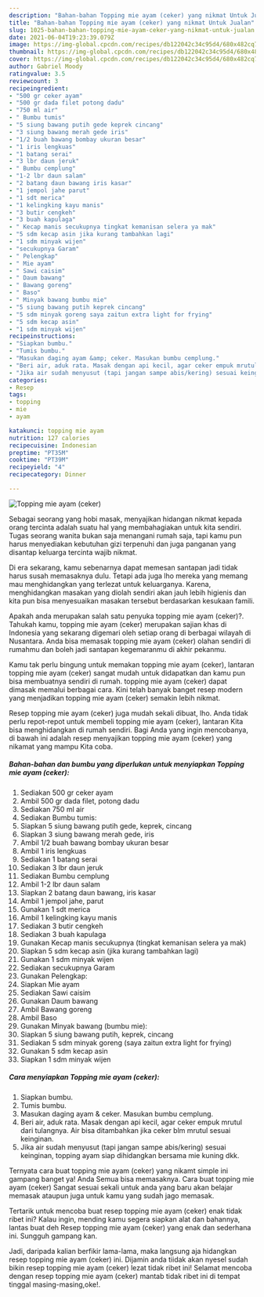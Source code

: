 ```yaml
---
description: "Bahan-bahan Topping mie ayam (ceker) yang nikmat Untuk Jualan"
title: "Bahan-bahan Topping mie ayam (ceker) yang nikmat Untuk Jualan"
slug: 1025-bahan-bahan-topping-mie-ayam-ceker-yang-nikmat-untuk-jualan
date: 2021-06-04T19:23:39.079Z
image: https://img-global.cpcdn.com/recipes/db122042c34c95d4/680x482cq70/topping-mie-ayam-ceker-foto-resep-utama.jpg
thumbnail: https://img-global.cpcdn.com/recipes/db122042c34c95d4/680x482cq70/topping-mie-ayam-ceker-foto-resep-utama.jpg
cover: https://img-global.cpcdn.com/recipes/db122042c34c95d4/680x482cq70/topping-mie-ayam-ceker-foto-resep-utama.jpg
author: Gabriel Moody
ratingvalue: 3.5
reviewcount: 3
recipeingredient:
- "500 gr ceker ayam"
- "500 gr dada filet potong dadu"
- "750 ml air"
- " Bumbu tumis"
- "5 siung bawang putih gede keprek cincang"
- "3 siung bawang merah gede iris"
- "1/2 buah bawang bombay ukuran besar"
- "1 iris lengkuas"
- "1 batang serai"
- "3 lbr daun jeruk"
- " Bumbu cemplung"
- "1-2 lbr daun salam"
- "2 batang daun bawang iris kasar"
- "1 jempol jahe parut"
- "1 sdt merica"
- "1 kelingking kayu manis"
- "3 butir cengkeh"
- "3 buah kapulaga"
- " Kecap manis secukupnya tingkat kemanisan selera ya mak"
- "5 sdm kecap asin jika kurang tambahkan lagi"
- "1 sdm minyak wijen"
- "secukupnya Garam"
- " Pelengkap"
- " Mie ayam"
- " Sawi caisim"
- " Daum bawang"
- " Bawang goreng"
- " Baso"
- " Minyak bawang bumbu mie"
- "5 siung bawang putih keprek cincang"
- "5 sdm minyak goreng saya zaitun extra light for frying"
- "5 sdm kecap asin"
- "1 sdm minyak wijen"
recipeinstructions:
- "Siapkan bumbu."
- "Tumis bumbu."
- "Masukan daging ayam &amp; ceker. Masukan bumbu cemplung."
- "Beri air, aduk rata. Masak dengan api kecil, agar ceker empuk mrutul dari tulangnya. Air bisa ditambahkan jika ceker blm mrutul sesuai keinginan."
- "Jika air sudah menyusut (tapi jangan sampe abis/kering) sesuai keinginan, topping ayam siap dihidangkan bersama mie kuning dkk."
categories:
- Resep
tags:
- topping
- mie
- ayam

katakunci: topping mie ayam 
nutrition: 127 calories
recipecuisine: Indonesian
preptime: "PT35M"
cooktime: "PT39M"
recipeyield: "4"
recipecategory: Dinner

---
```



![Topping mie ayam (ceker)](https://img-global.cpcdn.com/recipes/db122042c34c95d4/680x482cq70/topping-mie-ayam-ceker-foto-resep-utama.jpg)

Sebagai seorang yang hobi masak, menyajikan hidangan nikmat kepada orang tercinta adalah suatu hal yang membahagiakan untuk kita sendiri. Tugas seorang  wanita bukan saja menangani rumah saja, tapi kamu pun harus menyediakan kebutuhan gizi terpenuhi dan juga panganan yang disantap keluarga tercinta wajib nikmat.

Di era  sekarang, kamu sebenarnya dapat memesan santapan jadi tidak harus susah memasaknya dulu. Tetapi ada juga lho mereka yang memang mau menghidangkan yang terlezat untuk keluarganya. Karena, menghidangkan masakan yang diolah sendiri akan jauh lebih higienis dan kita pun bisa menyesuaikan masakan tersebut berdasarkan kesukaan famili. 



Apakah anda merupakan salah satu penyuka topping mie ayam (ceker)?. Tahukah kamu, topping mie ayam (ceker) merupakan sajian khas di Indonesia yang sekarang digemari oleh setiap orang di berbagai wilayah di Nusantara. Anda bisa memasak topping mie ayam (ceker) olahan sendiri di rumahmu dan boleh jadi santapan kegemaranmu di akhir pekanmu.

Kamu tak perlu bingung untuk memakan topping mie ayam (ceker), lantaran topping mie ayam (ceker) sangat mudah untuk didapatkan dan kamu pun bisa membuatnya sendiri di rumah. topping mie ayam (ceker) dapat dimasak memalui berbagai cara. Kini telah banyak banget resep modern yang menjadikan topping mie ayam (ceker) semakin lebih nikmat.

Resep topping mie ayam (ceker) juga mudah sekali dibuat, lho. Anda tidak perlu repot-repot untuk membeli topping mie ayam (ceker), lantaran Kita bisa menghidangkan di rumah sendiri. Bagi Anda yang ingin mencobanya, di bawah ini adalah resep menyajikan topping mie ayam (ceker) yang nikamat yang mampu Kita coba.

<!--inarticleads1-->

##### Bahan-bahan dan bumbu yang diperlukan untuk menyiapkan Topping mie ayam (ceker):

1. Sediakan 500 gr ceker ayam
1. Ambil 500 gr dada filet, potong dadu
1. Sediakan 750 ml air
1. Sediakan  Bumbu tumis:
1. Siapkan 5 siung bawang putih gede, keprek, cincang
1. Siapkan 3 siung bawang merah gede, iris
1. Ambil 1/2 buah bawang bombay ukuran besar
1. Ambil 1 iris lengkuas
1. Sediakan 1 batang serai
1. Sediakan 3 lbr daun jeruk
1. Sediakan  Bumbu cemplung
1. Ambil 1-2 lbr daun salam
1. Siapkan 2 batang daun bawang, iris kasar
1. Ambil 1 jempol jahe, parut
1. Gunakan 1 sdt merica
1. Ambil 1 kelingking kayu manis
1. Sediakan 3 butir cengkeh
1. Sediakan 3 buah kapulaga
1. Gunakan  Kecap manis secukupnya (tingkat kemanisan selera ya mak)
1. Siapkan 5 sdm kecap asin (jika kurang tambahkan lagi)
1. Gunakan 1 sdm minyak wijen
1. Sediakan secukupnya Garam
1. Gunakan  Pelengkap:
1. Siapkan  Mie ayam
1. Sediakan  Sawi caisim
1. Gunakan  Daum bawang
1. Ambil  Bawang goreng
1. Ambil  Baso
1. Gunakan  Minyak bawang (bumbu mie):
1. Siapkan 5 siung bawang putih, keprek, cincang
1. Sediakan 5 sdm minyak goreng (saya zaitun extra light for frying)
1. Gunakan 5 sdm kecap asin
1. Siapkan 1 sdm minyak wijen




<!--inarticleads2-->

##### Cara menyiapkan Topping mie ayam (ceker):

1. Siapkan bumbu.
1. Tumis bumbu.
1. Masukan daging ayam &amp; ceker. Masukan bumbu cemplung.
1. Beri air, aduk rata. Masak dengan api kecil, agar ceker empuk mrutul dari tulangnya. Air bisa ditambahkan jika ceker blm mrutul sesuai keinginan.
1. Jika air sudah menyusut (tapi jangan sampe abis/kering) sesuai keinginan, topping ayam siap dihidangkan bersama mie kuning dkk.




Ternyata cara buat topping mie ayam (ceker) yang nikamt simple ini gampang banget ya! Anda Semua bisa memasaknya. Cara buat topping mie ayam (ceker) Sangat sesuai sekali untuk anda yang baru akan belajar memasak ataupun juga untuk kamu yang sudah jago memasak.

Tertarik untuk mencoba buat resep topping mie ayam (ceker) enak tidak ribet ini? Kalau ingin, mending kamu segera siapkan alat dan bahannya, lantas buat deh Resep topping mie ayam (ceker) yang enak dan sederhana ini. Sungguh gampang kan. 

Jadi, daripada kalian berfikir lama-lama, maka langsung aja hidangkan resep topping mie ayam (ceker) ini. Dijamin anda tiidak akan nyesel sudah bikin resep topping mie ayam (ceker) lezat tidak ribet ini! Selamat mencoba dengan resep topping mie ayam (ceker) mantab tidak ribet ini di tempat tinggal masing-masing,oke!.

